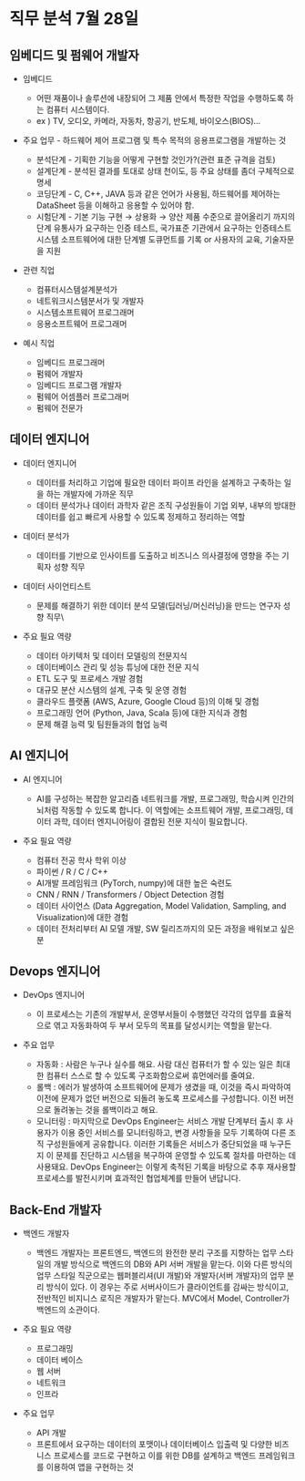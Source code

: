 # 직무 분석 7월 28일

## 임베디드 및 펌웨어 개발자
- 임베디드
    - 어떤 재품이나 솔루션에 내장되어 그 제품 안에서 특정한 작업을 수행하도록 하는 컴퓨터 시스템이다.
    - ex ) TV, 오디오, 카메라, 자동차, 항공기, 반도체, 바이오스(BIOS)…

- 주요 업무 - 하드웨어 제어 프로그램 및 특수 목적의 응용프로그램을 개발하는 것
    - 분석단계 - 기획한 기능을 어떻게 구현할 것인가?(관련 표준 규격을 검토)
    - 설계단계 - 분석된 결과를 토대로 상태 천이도, 등 주요 상태를 좀더 구체적으로 명세
    - 코딩단계 - C, C++, JAVA 등과 같은 언어가 사용됨, 하드웨어를 제어하는 DataSheet 등을 이해하고 응용할 수 있어야 함.
    - 시험단계 - 기본 기능 구현 → 상용화 → 양산 제품 수준으로 끌어올리기 까지의 단계 유통사가 요구하는 인증 테스트, 국가표준 기관에서 요구하는 인증테스트 시스템 소프트웨어에 대한 단계별 도큐먼트를 기록 or 사용자의 교육, 기술자문을 지원

- 관련 직업
    - 컴퓨터시스템설계분석가
    - 네트워크시스템분서가 및 개발자
    - 시스템소프트웨어 프로그래머
    - 응용소프트웨어 프로그래머

- 예시 직업
    - 임베디드 프로그래머
    - 펌웨어 개발자
    - 임베디드 프로그램 개발자
    - 펌웨어 어셈플러 프로그래머
    - 펌웨어 전문가

## 데이터 엔지니어
- 데이터 엔지니어
    - 데이터를 처리하고 기업에 필요한 데이터 파이프 라인을 설계하고 구축하는 일을 하는 개발자에 가까운 직무
    - 데이터 분석가나 데이터 과학자 같은 조직 구성원들이 기업 외부, 내부의 방대한 데이터를 쉽고 빠르게 사용할 수 있도록 정제하고 정리하는 역할
- 데이터 분석가
    - 데이터를 기반으로 인사이트를 도출하고 비즈니스 의사결정에 영향을 주는 기획자 성향 직무 
- 데이터 사이언티스트
    - 문제를 해결하기 위한 데이터 분석 모델(딥러닝/머신러닝)을 만드는 연구자 성향 직무\

- 주요 필요 역량
    - 데이터 아키텍처 및 데이터 모델링의 전문지식
    - 데이터베이스 관리 및 성능 튜닝에 대한 전문 지식
    - ETL 도구 및 프로세스 개발 경험
    - 대규모 분산 시스템의 설계, 구축 및 운영 경험
    - 클라우드 플랫폼 (AWS, Azure, Google Cloud 등)의 이해 및 경험
    - 프로그래밍 언어 (Python, Java, Scala 등)에 대한 지식과 경험
    - 문제 해결 능력 및 팀원들과의 협업 능력


## AI 엔지니어
- AI 엔지니어
    - AI를 구성하는 복잡한 알고리즘 네트워크를 개발, 프로그래밍, 학습시켜 인간의 뇌처럼 작동할 수 있도록 합니다. 이 역할에는 소프트웨어 개발, 프로그래밍, 데이터 과학, 데이터 엔지니어링이 결합된 전문 지식이 필요합니다.


- 주요 필요 역량
    - 컴퓨터 전공 학사 학위 이상
    - 파이썬 / R / C / C++
    - AI개발 프레임워크 (PyTorch, numpy)에 대한 높은 숙련도
    - CNN / RNN / Transformers / Object Detection 경험
    - 데이터 사이언스 (Data Aggregation, Model Validation, Sampling, and Visualization)에 대한 경험
    - 데이터 전처리부터 AI 모델 개발, SW 릴리즈까지의 모든 과정을 배워보고 싶은 분

## Devops 엔지니어
- DevOps 엔지니어
    - 이 프로세스는 기존의 개발부서, 운영부서들이 수행했던 각각의 업무를 효율적으로 엮고 자동화하여 두 부서 모두의 목표를 달성시키는 역할을 맡는다.

- 주요 업무
    - 자동화 : 사람은 누구나 실수를 해요. 사람 대신 컴퓨터가 할 수 있는 일은 최대한 컴퓨터 스스로 할 수 있도록 구조화함으로써 휴먼에러를 줄여요.
    - 롤백 : 에러가 발생하여 소프트웨어에 문제가 생겼을 때, 이것을 즉시 파악하여 이전에 문제가 없던 버전으로 되돌려 놓도록 프로세스를 구성합니다. 이전 버전으로 돌려놓는 것을 롤백이라고 해요.
    - 모니터링 : 마지막으로 DevOps Engineer는 서비스 개발 단계부터 출시 후 사용자가 이용 중인 서비스를 모니터링하고, 변경 사항들을 모두 기록하여 다른 조직 구성원들에게 공유합니다. 이러한 기록들은 서비스가 중단되었을 때 누구든지 이 문제를 진단하고 시스템을 복구하여 운영할 수 있도록 절차를 마련하는 데 사용돼요. DevOps Engineer는 이렇게 축적된 기록을 바탕으로 추후 재사용할 프로세스를 발전시키며 효과적인 협업체계를 만들어 낸답니다.

## Back-End 개발자
- 백엔드 개발자
    - 백엔드 개발자는 프론트엔드, 백엔드의 완전한 분리 구조를 지향하는 업무 스타일의 개발 방식으로 백엔드의 DB와 API 서버 개발을 맡는다. 이와 다른 방식의 업무 스타일 직군으로는 웹퍼블리셔(UI 개발)와 개발자(서버 개발자)의 업무 분리 방식이 있다. 이 경우는 주로 서버사이드가 클라이언트를 감싸는 방식이고, 전반적인 비지니스 로직은 개발자가 맡는다. MVC에서 Model, Controller가 백엔드의 소관이다.

- 주요 필요 역량
    - 프로그래밍
    - 데이터 베이스
    - 웹 서버
    - 네트워크
    - 인프라

- 주요 업무
    - API 개발
    - 프론트에서 요구하는 데이터의 포맷이나 데이터베이스 입출력 및 다양한 비즈니스 프로세스를 코드로 구현하고 이를 위한 DB를 설계하고 백엔드 프레임워크를 이용하여 앱을 구현하는 것
